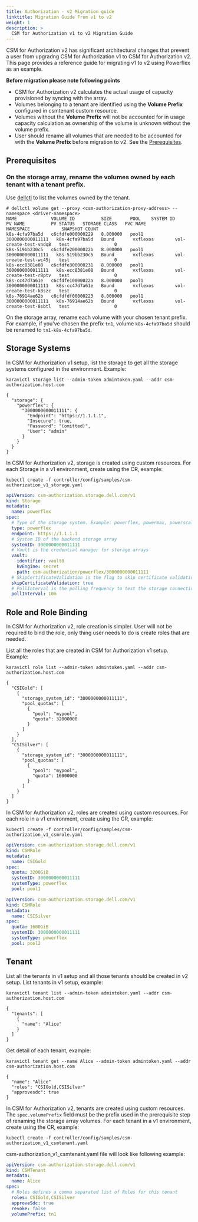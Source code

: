 ```yaml
---
title: Authorization - v2 Migration guide
linktitle: Migration Guide From v1 to v2
weight: 1
description: >
  CSM for Authorization v1 to v2 Migration Guide
---
```

CSM for Authorization v2 has significant architectural changes that prevent a user from upgradng CSM for Authorization v1 to CSM for Authorization v2. This page provides a reference guide for migrating v1 to v2 using Powerflex as an example.

**Before migration please note following points**
  - CSM for Authorization v2 calculates the actual usage of capacity provisioned by syncing with the array.
  - Volumes belonging to a tenant are identified using the **Volume Prefix** configured in csmtenant custom resource.
  - Volumes without the **Volume Prefix** will not be accounted for in usage capacity calculation as ownership of the volume is unknown without the volume prefix.
  - User should rename all volumes that are needed to be accounted for with the **Volume Prefix** before migration to v2. See the [Prerequisites](#prerequisites).

## Prerequisites
### On the storage array, rename the volumes owned by each tenant with a tenant prefix.
Use [dellctl](../../support/cli/) to list the volumes owned by the tenant. 
```
# dellctl volume get --proxy <csm-authorization-proxy-address> --namespace <driver-namespace>
NAME             VOLUME ID          SIZE       POOL    SYSTEM ID          PV NAME          PV STATUS   STORAGE CLASS   PVC NAME                NAMESPACE            SNAPSHOT COUNT
k8s-4cfa97ba5d   c6cfdfe000000229   8.000000   pool1   3000000000011111   k8s-4cfa97ba5d   Bound       vxflexos        vol-create-test-vndq8   test                 0
k8s-519bb230c5   c6cfdfe20000022b   8.000000   pool1   3000000000011111   k8s-519bb230c5   Bound       vxflexos        vol-create-test-wc45j   test                 0
k8s-ecc8381e08   c6cfdfe300000231   8.000000   pool1   3000000000011111   k8s-ecc8381e08   Bound       vxflexos        vol-create-test-r8ptv   test                 0
k8s-cc47d7a61e   c6cfdfe10000022a   8.000000   pool1   3000000000011111   k8s-cc47d7a61e   Bound       vxflexos        vol-create-test-k8szc   test                 0
k8s-76914ae62b   c6cfdfdf00000223   8.000000   pool1   3000000000011111   k8s-76914ae62b   Bound       vxflexos        vol-create-test-8sbtl   test                 0
```

On the storage array, rename each volume with your chosen tenant prefix. For example, if you've chosen the prefix `tn1`, volume `k8s-4cfa97ba5d` should be renamed to `tn1-k8s-4cfa97ba5d`.

## Storage Systems

In CSM for Authorization v1 setup, list the storage to get all the storage systems configured in the environment.
Example:

```
karavictl storage list --admin-token admintoken.yaml --addr csm-authorization.host.com

{
  "storage": {
    "powerflex": {
      "3000000000011111": {
        "Endpoint": "https://1.1.1.1",
        "Insecure": true,
        "Password": "(omitted)",
        "User": "admin"
      }
    }
  }
}
```
In CSM for Authorization v2, storage is created using custom resources. For each Storage in a v1 environment, create using the CR, example:

```
kubectl create -f controller/config/samples/csm-authorization_v1_storage.yaml
```
```yaml
apiVersion: csm-authorization.storage.dell.com/v1
kind: Storage
metadata:
  name: powerflex
spec:
  # Type of the storage system. Example: powerflex, powermax, powerscale
  type: powerflex
  endpoint: https://1.1.1.1
  # System ID of the backend storage array
  systemID: 3000000000011111
  # Vault is the credential manager for storage arrays
  vault:
    identifier: vault0
    kvEngine: secret
    path: csm-authorization/powerflex/3000000000011111
  # SkipCertificateValidation is the flag to skip certificate validation
  skipCertificateValidation: true
  # PollInterval is the polling frequency to test the storage connectivity
  pollInterval: 10m
```

## Role and Role Binding

In CSM for Authorization v2, role creation is simpler. User will not be required to bind the role, only thing user needs to do is create roles that are needed.

List all the roles that are created in CSM for Authorization v1 setup.
Example:
```
karavictl role list --admin-token admintoken.yaml --addr csm-authorization.host.com
```
```
{
  "CSIGold": [
    {
      "storage_system_id": "3000000000011111",
      "pool_quotas": [
        {
          "pool": "mypool",
          "quota": 32000000
        }
      ]
    }
  ],
  "CSISilver": [
    {
      "storage_system_id": "3000000000011111",
      "pool_quotas": [
        {
          "pool": "mypool",
          "quota": 16000000
        }
      ]
    }
  ]
}
```
In CSM for Authorization v2, roles are created using custom resources. For each role in a v1 environment, create using the CR, example:
```
kubectl create -f controller/config/samples/csm-authorization_v1_csmrole.yaml
```
```yaml
apiVersion: csm-authorization.storage.dell.com/v1
kind: CSMRole
metadata:
  name: CSIGold
spec:
  quota: 3200GiB
  systemID: 3000000000011111
  systemType: powerflex
  pool: pool1
```
```yaml
apiVersion: csm-authorization.storage.dell.com/v1
kind: CSMRole
metadata:
  name: CSISilver
spec:
  quota: 1600GiB
  systemID: 3000000000011111
  systemType: powerflex
  pool: pool2
```

## Tenant

List all the tenants in v1 setup and all those tenants should be created in v2 setup.
List tenants in v1 setup, example:
```
karavictl tenant list --admin-token admintoken.yaml --addr csm-authorization.host.com
```
```
{
  "tenants": [
    {
      "name": "Alice"
    }
  ]
}
```
Get detail of each tenant, example:
```
karavictl tenant get --name Alice --admin-token admintoken.yaml --addr csm-authorization.host.com
```
```
{
  "name": "Alice"
  "roles": "CSIGold,CSISilver"
  "approvesdc": true
}
```
In CSM for Authorization v2, tenants are created using custom resources. The `spec.volumePrefix` field must be the prefix used in the prerequisite step of renaming the storage array volumes. For each tenant in a v1 environment, create using the CR, example:
```
kubectl create -f controller/config/samples/csm-authorization_v1_csmtenant.yaml
```
csm-authorization_v1_csmtenant.yaml file will look like following example:
```yaml
apiVersion: csm-authorization.storage.dell.com/v1
kind: CSMTenant
metadata:
  name: Alice
spec:
  # Roles defines a comma separated list of Roles for this tenant
  roles: CSIGold,CSISilver
  approveSdc: true
  revoke: false
  volumePrefix: tn1
```